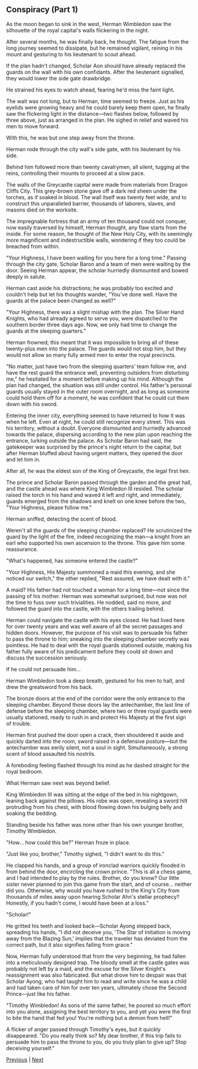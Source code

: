 ## Conspiracy (Part 1)
As the moon began to sink in the west, Herman Wimbledon saw the silhouette of the royal capital's walls flickering in the night.

After several months, he was finally back, he thought. The fatigue from the long journey seemed to dissipate, but he remained vigilant, reining in his mount and gesturing to his lieutenant to scout ahead.

If the plan hadn't changed, Scholar Aon should have already replaced the guards on the wall with his own confidants. After the lieutenant signalled, they would lower the side gate drawbridge.

He strained his eyes to watch ahead, fearing he'd miss the faint light.

The wait was not long, but to Herman, time seemed to freeze. Just as his eyelids were growing heavy and he could barely keep them open, he finally saw the flickering light in the distance—two flashes below, followed by three above, just as arranged in the plan. He sighed in relief and waved his men to move forward.

With this, he was but one step away from the throne.

Herman rode through the city wall's side gate, with his lieutenant by his side.

Behind him followed more than twenty cavalrymen, all silent, tugging at the reins, controlling their mounts to proceed at a slow pace.

The walls of the Greycastle capital were made from materials from Dragon Cliffs City. This grey-brown stone gave off a dark red sheen under the torches, as if soaked in blood. The wall itself was twenty feet wide, and to construct this unparalleled barrier, thousands of laborers, slaves, and masons died on the worksite.



The impregnable fortress that an army of ten thousand could not conquer, now easily traversed by himself, Herman thought, any flaw starts from the inside. For some reason, he thought of the New Holy City, with its seemingly more magnificent and indestructible walls, wondering if they too could be breached from within.



"Your Highness, I have been waiting for you here for a long time." Passing through the city gate, Scholar Baron and a team of men were waiting by the door. Seeing Herman appear, the scholar hurriedly dismounted and bowed deeply in salute.



Herman cast aside his distractions; he was probably too excited and couldn't help but let his thoughts wander, "You've done well. Have the guards at the palace been changed as well?"



"Your Highness, there was a slight mishap with the plan. The Silver Hand Knights, who had already agreed to serve you, were dispatched to the southern border three days ago. Now, we only had time to change the guards at the sleeping quarters."



Herman frowned; this meant that it was impossible to bring all of these twenty-plus men into the palace. The guards would not stop him, but they would not allow so many fully armed men to enter the royal precincts.



"No matter, just have two from the sleeping quarters' team follow me, and have the rest guard the entrance well, preventing outsiders from disturbing me," he hesitated for a moment before making up his mind. Although the plan had changed, the situation was still under control. His father's personal guards usually stayed in the outer room overnight, and as long as someone could hold them off for a moment, he was confident that he could cut them down with his sword.



Entering the inner city, everything seemed to have returned to how it was when he left. Even at night, he could still recognize every street. This was his territory, without a doubt. Everyone dismounted and hurriedly advanced towards the palace, dispersing according to the new plan upon reaching the entrance, lurking outside the palace. As Scholar Baron had said, the gatekeeper was surprised by the prince's night return to the capital, but after Herman bluffed about having urgent matters, they opened the door and let him in.



After all, he was the eldest son of the King of Greycastle, the legal first heir.



The prince and Scholar Baron passed through the garden and the great hall, and the castle ahead was where King Wimbledon III resided. The scholar raised the torch in his hand and waved it left and right, and immediately, guards emerged from the shadows and knelt on one knee before the two, "Your Highness, please follow me."



Herman sniffed, detecting the scent of blood.



Weren't all the guards of the sleeping chamber replaced? He scrutinized the guard by the light of the fire, indeed recognizing the man—a knight from an earl who supported his own ascension to the throne. This gave him some reassurance.



"What's happened, has someone entered the castle?"



"Your Highness, His Majesty summoned a maid this evening, and she noticed our switch," the other replied, "Rest assured, we have dealt with it."



A maid? His father had not touched a woman for a long time—not since the passing of his mother. Herman was somewhat surprised, but now was not the time to fuss over such trivialities. He nodded, said no more, and followed the guard into the castle, with the others trailing behind.



Herman could navigate the castle with his eyes closed. He had lived here for over twenty years and was well aware of all the secret passages and hidden doors. However, the purpose of his visit was to persuade his father to pass the throne to him; sneaking into the sleeping chamber secretly was pointless. He had to deal with the royal guards stationed outside, making his father fully aware of his predicament before they could sit down and discuss the succession seriously.



If he could not persuade him…



Herman Wimbledon took a deep breath, gestured for his men to halt, and drew the greatsword from his back.



The bronze doors at the end of the corridor were the only entrance to the sleeping chamber. Beyond those doors lay the antechamber, the last line of defense before the sleeping chamber, where two or three royal guards were usually stationed, ready to rush in and protect His Majesty at the first sign of trouble.



Herman first pushed the door open a crack, then shouldered it aside and quickly darted into the room, sword raised in a defensive posture—but the antechamber was eerily silent, not a soul in sight. Simultaneously, a strong scent of blood assaulted his nostrils.



A foreboding feeling flashed through his mind as he dashed straight for the royal bedroom.



What Herman saw next was beyond belief.



King Wimbledon III was sitting at the edge of the bed in his nightgown, leaning back against the pillows. His robe was open, revealing a sword hilt protruding from his chest, with blood flowing down his bulging belly and soaking the bedding.



Standing beside his father was none other than his own younger brother, Timothy Wimbledon.



"How... how could this be?" Herman froze in place.



"Just like you, brother," Timothy sighed, "I didn't want to do this."



He clapped his hands, and a group of ironclad warriors quickly flooded in from behind the door, encircling the crown prince. "This is all a chess game, and I had intended to play by the rules. Brother, do you know? Our little sister never planned to join this game from the start, and of course... neither did you. Otherwise, why would you have rushed to the King's City from thousands of miles away upon hearing Scholar Ahn's stellar prophecy? Honestly, if you hadn't come, I would have been at a loss."



"Scholar!"



He gritted his teeth and looked back—Scholar Ayong stepped back, spreading his hands, "I did not deceive you, 'The Star of Initiation is moving away from the Blazing Sun,' implies that the traveler has deviated from the correct path, but it also signifies falling from grace."



Now, Herman fully understood that from the very beginning, he had fallen into a meticulously designed trap. The bloody smell at the castle gates was probably not left by a maid, and the excuse for the Silver Knight's reassignment was also fabricated. But what drove him to despair was that Scholar Ayong, who had taught him to read and write since he was a child and had taken care of him for over ten years, ultimately chose the Second Prince—just like his father.



"Timothy Wimbledon! As sons of the same father, he poured so much effort into you alone, assigning the best territory to you, and yet you were the first to bite the hand that fed you! You're nothing but a demon from hell!"



A flicker of anger passed through Timothy's eyes, but it quickly disappeared. "Do you really think so? My dear brother, if this trip fails to persuade him to pass the throne to you, do you truly plan to give up? Stop deceiving yourself."





[Previous](CH0044.md) | [Next](CH0046.md)
